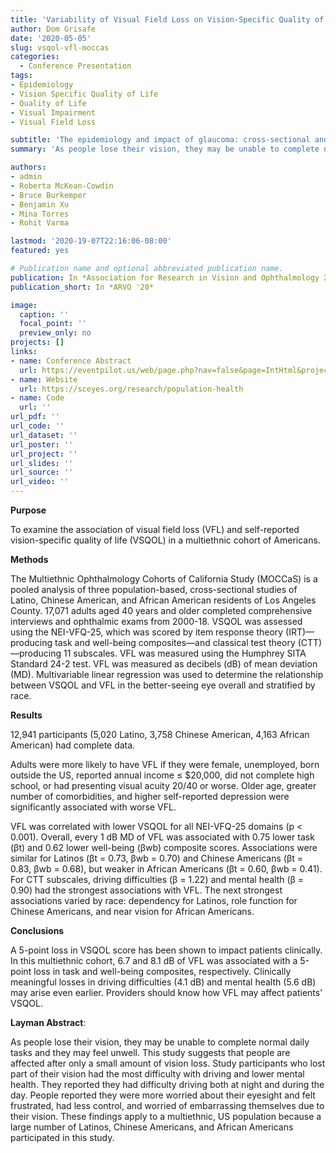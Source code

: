 ```yaml
---
title: 'Variability of Visual Field Loss on Vision-Specific Quality of Life in the Multiethnic Ophthalmology Cohorts of California Study'
author: Dom Grisafe
date: '2020-05-05'
slug: vsqol-vfl-moccas
categories:
  - Conference Presentation
tags:
- Epidemiology
- Vision Specific Quality of Life
- Quality of Life
- Visual Impairment
- Visual Field Loss

subtitle: 'The epidemiology and impact of glaucoma: cross-sectional and longitudinal community-based findings'
summary: 'As people lose their vision, they may be unable to complete normal daily tasks and they may feel unwell. This study suggests that people are affected after only a small amount of vision loss. Study participants who lost part of their vision had the most difficulty with driving and lower mental health. They reported they had difficulty driving both at night and during the day. People reported they were more worried about their eyesight and felt frustrated, had less control, and worried of embarrassing themselves due to their vision. These findings apply to a multiethnic, US population because a large number of Latinos, Chinese Americans, and African Americans participated in this study.'

authors:
- admin
- Roberta McKean-Cowdin
- Bruce Burkemper
- Benjamin Xu
- Mina Torres
- Rohit Varma

lastmod: '2020-19-07T22:16:06-08:00'
featured: yes

# Publication name and optional abbreviated publication name.
publication: In *Association for Research in Vision and Ophthalmology 2019 Annual Meeting*
publication_short: In *ARVO '20*

image:
  caption: ''
  focal_point: ''
  preview_only: no
projects: []
links:
- name: Conference Abstract
  url: https://eventpilot.us/web/page.php?nav=false&page=IntHtml&project=ARVO20&id=3361635
- name: Website
  url: https://sceyes.org/research/population-health
- name: Code
  url: ''
url_pdf: ''
url_code: ''
url_dataset: ''
url_poster: ''
url_project: ''
url_slides: ''
url_source: ''
url_video: ''
---
```


**Purpose**

To examine the association of visual field loss (VFL) and self-reported vision-specific quality of life (VSQOL) in a multiethnic cohort of Americans.

**Methods**

The Multiethnic Ophthalmology Cohorts of California Study (MOCCaS) is a pooled analysis of three population-based, cross-sectional studies of Latino, Chinese American, and African American residents of Los Angeles County. 17,071 adults aged 40 years and older completed comprehensive interviews and ophthalmic exams from 2000-18. VSQOL was assessed using the NEI-VFQ-25, which was scored by item response theory (IRT)—producing task and well-being composites—and classical test theory (CTT)—producing 11 subscales. VFL was measured using the Humphrey SITA Standard 24-2 test. VFL was measured as decibels (dB) of mean deviation (MD). Multivariable linear regression was used to determine the relationship between VSQOL and VFL in the better-seeing eye overall and stratified by race.

**Results**

12,941 participants (5,020 Latino, 3,758 Chinese American, 4,163 African American) had complete data.

Adults were more likely to have VFL if they were female, unemployed, born outside the US, reported annual income ≤ $20,000, did not complete high school, or had presenting visual acuity 20/40 or worse. Older age, greater number of comorbidities, and higher self-reported depression were significantly associated with worse VFL.

VFL was correlated with lower VSQOL for all NEI-VFQ-25 domains (p < 0.001). Overall, every 1 dB MD of VFL was associated with 0.75 lower task (βt) and 0.62 lower well-being (βwb) composite scores. Associations were similar for Latinos (βt = 0.73, βwb = 0.70) and Chinese Americans (βt = 0.83, βwb = 0.68), but weaker in African Americans (βt = 0.60, βwb = 0.41).
For CTT subscales, driving difficulties (β = 1.22) and mental health (β = 0.90) had the strongest associations with VFL. The next strongest associations varied by race: dependency for Latinos, role function for Chinese Americans, and near vision for African Americans.

**Conclusions**

A 5-point loss in VSQOL score has been shown to impact patients clinically. In this multiethnic cohort, 6.7 and 8.1 dB of VFL was associated with a 5-point loss in task and well-being composites, respectively. Clinically meaningful losses in driving difficulties (4.1 dB) and mental health (5.6 dB) may arise even earlier. Providers should know how VFL may affect patients’ VSQOL.

**Layman Abstract**: 

As people lose their vision, they may be unable to complete normal daily tasks and they may feel unwell. This study suggests that people are affected after only a small amount of vision loss. Study participants who lost part of their vision had the most difficulty with driving and lower mental health. They reported they had difficulty driving both at night and during the day. People reported they were more worried about their eyesight and felt frustrated, had less control, and worried of embarrassing themselves due to their vision. These findings apply to a multiethnic, US population because a large number of Latinos, Chinese Americans, and African Americans participated in this study.
